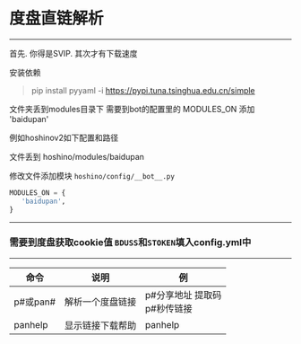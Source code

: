 # 度盘直链解析

---
首先. 你得是SVIP. 其次才有下载速度

安装依赖
> pip install pyyaml -i https://pypi.tuna.tsinghua.edu.cn/simple



文件夹丢到modules目录下
需要到bot的配置里的 MODULES_ON 添加 'baidupan'

例如hoshinov2如下配置和路径

文件丢到 hoshino/modules/baidupan

修改文件添加模块 `hoshino/config/__bot__.py`
```python
MODULES_ON = {
   'baidupan',
}
```

---
### 需要到度盘获取cookie值 `BDUSS`和`STOKEN`填入config.yml中

---

命令  | 说明 | 例
------------- | ------------- | -------------
p#或pan#  | 解析一个度盘链接 | p#分享地址 提取码<br>p#秒传链接
panhelp  | 显示链接下载帮助 | panhelp
